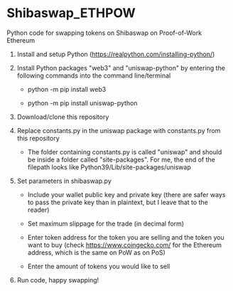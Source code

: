 # Shibaswap_ETHPOW
Python code for swapping tokens on Shibaswap on Proof-of-Work Ethereum

1. Install and setup Python (https://realpython.com/installing-python/)


2. Install Python packages "web3" and "uniswap-python" by entering the following commands into the command line/terminal

    - python -m pip install web3
    
    - python -m pip install uniswap-python


3. Download/clone this repository


4. Replace constants.py in the uniswap package with constants.py from this repository

    - The folder containing constants.py is called "uniswap" and should be inside a folder called "site-packages". For me, the end of the filepath looks like Python39/Lib/site-packages/uniswap


5. Set parameters in shibaswap.py

    - Include your wallet public key and private key (there are safer ways to pass the private key than in plaintext, but I leave that to the reader)
  
    - Set maximum slippage for the trade (in decimal form)
  
    - Enter token address for the token you are selling and the token you want to buy (check https://www.coingecko.com/ for the Ethereum address, which is the same on PoW as on PoS) 
  
    - Enter the amount of tokens you would like to sell


6. Run code, happy swapping!

